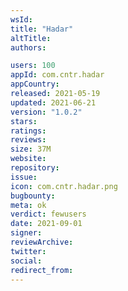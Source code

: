 ```yaml
---
wsId: 
title: "Hadar"
altTitle: 
authors:

users: 100
appId: com.cntr.hadar
appCountry: 
released: 2021-05-19
updated: 2021-06-21
version: "1.0.2"
stars: 
ratings: 
reviews: 
size: 37M
website: 
repository: 
issue: 
icon: com.cntr.hadar.png
bugbounty: 
meta: ok
verdict: fewusers
date: 2021-09-01
signer: 
reviewArchive:
twitter: 
social:
redirect_from:
---
```


